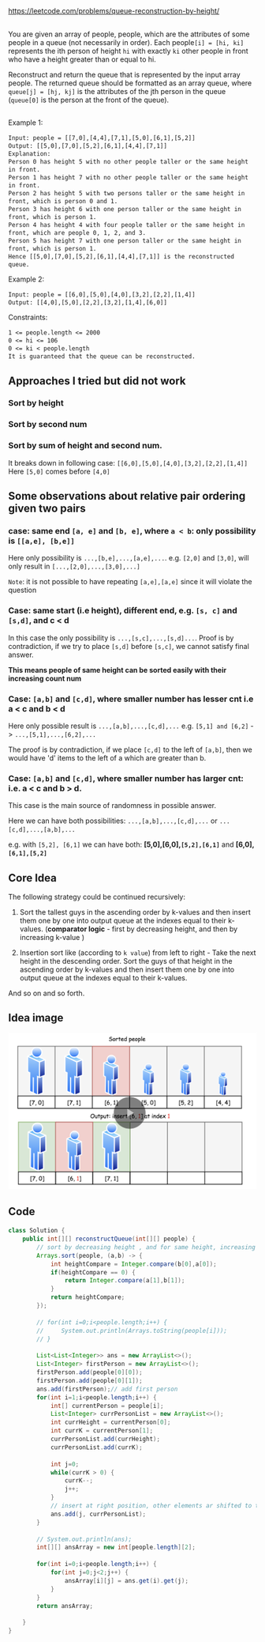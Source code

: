 
##

https://leetcode.com/problems/queue-reconstruction-by-height/

##

You are given an array of people, people, which are the attributes of some people in a queue (not necessarily in order). Each people`[i] = [hi, ki]` represents the ith person of height `hi` with exactly `ki` other people in front who have a height greater than or equal to hi.

Reconstruct and return the queue that is represented by the input array people. The returned queue should be formatted as an array queue, where `queue[j] = [hj, kj]` is the attributes of the jth person in the queue (`queue[0]` is the person at the front of the queue).

##

Example 1:
```
Input: people = [[7,0],[4,4],[7,1],[5,0],[6,1],[5,2]]
Output: [[5,0],[7,0],[5,2],[6,1],[4,4],[7,1]]
Explanation:
Person 0 has height 5 with no other people taller or the same height in front.
Person 1 has height 7 with no other people taller or the same height in front.
Person 2 has height 5 with two persons taller or the same height in front, which is person 0 and 1.
Person 3 has height 6 with one person taller or the same height in front, which is person 1.
Person 4 has height 4 with four people taller or the same height in front, which are people 0, 1, 2, and 3.
Person 5 has height 7 with one person taller or the same height in front, which is person 1.
Hence [[5,0],[7,0],[5,2],[6,1],[4,4],[7,1]] is the reconstructed queue.
```
Example 2:
```
Input: people = [[6,0],[5,0],[4,0],[3,2],[2,2],[1,4]]
Output: [[4,0],[5,0],[2,2],[3,2],[1,4],[6,0]]
 ```

Constraints:
```
1 <= people.length <= 2000
0 <= hi <= 106
0 <= ki < people.length
It is guaranteed that the queue can be reconstructed.
```

## Approaches I tried but did not work

### Sort by height

### Sort by second num

### Sort by sum of height and second num.

It breaks down in following case:
`[[6,0],[5,0],[4,0],[3,2],[2,2],[1,4]]`
Here `[5,0]` comes before `[4,0]`


## Some observations about relative pair ordering given two pairs

### case: same end `[a, e]` and `[b, e]`, where `a < b`: only possibility is `[[a,e], [b,e]]`

Here only possibility is `...,[b,e],...,[a,e],...`.
e.g. `[2,0]` and `[3,0]`, will only result in `[...,[2,0],...,[3,0],...]`

`Note`: it is not possible to have repeating `[a,e],[a,e]` since it will violate the question

### Case: same start (i.e height), different end, e.g. `[s, c]` and `[s,d]`, and c < d

In this case the only possibility is `...,[s,c],...,[s,d]...`.
Proof is by contradiction, if we try to place `[s,d]` before `[s,c]`, we cannot satisfy final answer.

**This means people of same height can be sorted easily with their increasing count num**

### Case: `[a,b]` and `[c,d]`, where smaller number has lesser cnt i.e a < c and b < d

Here only possible result is `...,[a,b],...,[c,d],...`
e.g. `[5,1] and [6,2]` -> `...,[5,1],...,[6,2],...`

The proof is by contradiction,
if we place `[c,d]` to the left of `[a,b]`, then we would have 'd' items to the left of a which are greater than b. 

### Case: `[a,b]` and `[c,d]`, where smaller number has larger cnt: i.e. a < c and b > d.

This case is the main source of randomness in possible answer.

Here we can have both possibilities:
`...,[a,b],...,[c,d],...`
or
`...[c,d],...,[a,b],...`

e.g.
with `[5,2], [6,1]`
we can have both:
**[5,0],[6,0],`[5,2],[6,1]`**
and
**[6,0],`[6,1],[5,2]`**


## Core Idea

The following strategy could be continued recursively:

1. Sort the tallest guys in the ascending order by k-values and then insert them one by one into output queue at the indexes equal to their k-values. (**comparator logic** - first by decreasing height, and then by increasing k-value )

2. Insertion sort like (according to `k value`) from left to right - Take the next height in the descending order. Sort the guys of that height in the ascending order by k-values and then insert them one by one into output queue at the indexes equal to their k-values.

And so on and so forth.

## Idea image

![greedy insert](images/greedylogicinsert.png)

## Code 

```java
class Solution {
    public int[][] reconstructQueue(int[][] people) {
        // sort by decreasing height , and for same height, increasing k value - this is by case wise analysis.
        Arrays.sort(people, (a,b) -> {
            int heightCompare = Integer.compare(b[0],a[0]);
            if(heightCompare == 0) {
                return Integer.compare(a[1],b[1]);
            }
            return heightCompare;
        });
        
        // for(int i=0;i<people.length;i++) {
        //     System.out.println(Arrays.toString(people[i]));
        // }
        
        List<List<Integer>> ans = new ArrayList<>();
        List<Integer> firstPerson = new ArrayList<>();
        firstPerson.add(people[0][0]);
        firstPerson.add(people[0][1]);
        ans.add(firstPerson);// add first person
        for(int i=1;i<people.length;i++) {
            int[] currentPerson = people[i];
            List<Integer> currPersonList = new ArrayList<>();
            int currHeight = currentPerson[0];
            int currK = currentPerson[1];
            currPersonList.add(currHeight);
            currPersonList.add(currK);

            int j=0;
            while(currK > 0) {
                currK--;
                j++;
            }
            // insert at right position, other elements ar shifted to the right
            ans.add(j, currPersonList);
        }
        
        // System.out.println(ans);
        int[][] ansArray = new int[people.length][2];
        
        for(int i=0;i<people.length;i++) {
            for(int j=0;j<2;j++) {
                ansArray[i][j] = ans.get(i).get(j);
            }
        }
        return ansArray;
            
    }
}
```






